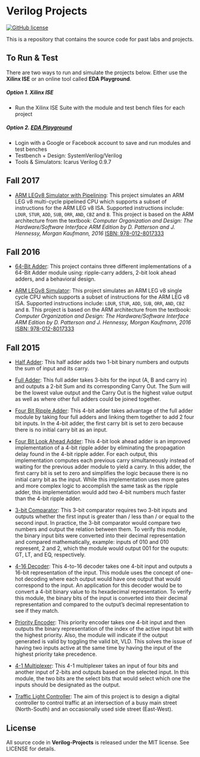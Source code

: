# Verilog Projects

[![GitHub license](https://img.shields.io/badge/license-MIT-blue.svg)](https://raw.githubusercontent.com/nextseto/Verilog-Projects/master/LICENSE)

This is a repository that contains the source code for past labs and projects. 

## To Run & Test

There are two ways to run and simulate the projects below. Either use the **Xilinx ISE** or an online tool called **EDA Playground**.

##### Option 1. Xilinx ISE

- Run the Xilinx ISE Suite with the module and test bench files for each project

##### Option 2. [EDA Playground](http://www.edaplayground.com/home)
- Login with a Google or Facebook account to save and run modules and test benches
- Testbench + Design: SystemVerilog/Verilog
- Tools & Simulators: Icarus Verilog 0.9.7

## Fall 2017

- [ARM LEGv8 Simulator with Pipelining](Project%206%20-%20ARM%20LEGv8%20Simulator%20with%20Pipelining): This project simulates an ARM LEG v8 multi-cycle pipelined CPU which supports a subset of instructions for the ARM LEG v8 ISA. Supported instructions include: ``LDUR``, ``STUR``, ``ADD``, ``SUB``, ``ORR``, ``AND``, ``CBZ`` and ``B``. This project is based on the ARM architecture from the textbook: *Computer Organization and Design: The Hardware/Software Interface ARM Edition by D. Patterson and J. Hennessy, Morgan Kaufmann, 2016* [ISBN: 978-012-8017333](https://www.amazon.com/Computer-Organization-Design-Interface-Architecture/dp/0128017333/ref=sr_1_1?ie=UTF8&qid=1483051663&sr=8-1&keywords=9780128017333)

## Fall 2016

- [64-Bit Adder](/Project%204%20-%2064-Bit%20Adder): This project contains three different implementations of a 64-Bit Adder module using: ripple-carry adders, 2-bit look ahead adders, and a behavioral design.

- [ARM LEGv8 Simulator](/Project%205%20-%20ARM%20LEGv8%20Simulator): This project simulates an ARM LEG v8 single cycle CPU which supports a subset of instructions for the ARM LEG v8 ISA. Supported instructions include: ``LDUR``, ``STUR``, ``ADD``, ``SUB``, ``ORR``, ``AND``, ``CBZ`` and ``B``. This project is based on the ARM architecture from the textbook: *Computer Organization and Design: The Hardware/Software Interface ARM Edition by D. Patterson and J. Hennessy, Morgan Kaufmann, 2016* [ISBN: 978-012-8017333](https://www.amazon.com/Computer-Organization-Design-Interface-Architecture/dp/0128017333/ref=sr_1_1?ie=UTF8&qid=1483051663&sr=8-1&keywords=9780128017333)

## Fall 2015

- [Half Adder](/Project%201%20–%20Introduction%20to%20Xilinx): This half adder adds two 1-bit binary numbers and outputs the sum of input and its carry.

- [Full Adder](/Project%202%20–%20Combinational%20Logic/full_adder): This full adder takes 3-bits for the input (A, B and carry in) and outputs a 2-bit Sum and its corresponding Carry Out. The Sum will be the lowest value output and the Carry Out is the highest value output as well as where other full adders could be joined together.

- [Four Bit Ripple Adder](/Project%202%20–%20Combinational%20Logic/four_bit_ripple_adder): This 4-bit adder takes advantage of the full adder module by taking four full adders and linking them together to add 2 four bit inputs. In the 4-bit adder, the first carry bit is set to zero because there is no initial carry bit as an input.

- [Four Bit Look Ahead Adder](/Project%202%20–%20Combinational%20Logic/four_bit_look_ahead_adder): This 4-bit look ahead adder is an improved implementation of a 4-bit ripple adder by eliminating the propagation delay found in the 4-bit ripple adder. For each output, this implementation computes each previous carry simultaneously instead of waiting for the previous adder module to yield a carry. In this adder, the first carry bit is set to zero and simplifies the logic because there is no initial carry bit as the input. While this implementation uses more gates and more complex logic to accomplish the same task as the ripple adder, this implementation would add two 4-bit numbers much faster than the 4-bit ripple adder.

- [3-bit Comparator](/Project%202%20–%20Combinational%20Logic/three_bit_comparator): This 3-bit comparator requires two 3-bit inputs and outputs whether the first input is greater than / less than / or equal to the second input. In practice, the 3-bit comparator would compare two numbers and output the relation between them. To verify this module, the binary input bits were converted into their decimal representation and compared mathematically, example: inputs of 010 and 010 represent, 2 and 2, which the module would output 001 for the ouputs: GT, LT, and EQ, respectively.

- [4-16 Decoder](/Project%202%20–%20Combinational%20Logic/dec_4_to_16): This 4-to-16 decoder takes one 4-bit input and outputs a 16-bit representation of the input. This module uses the concept of one-hot decoding where each output would have one output that would correspond to the input. An application for this decoder would be to convert a 4-bit binary value to its hexadecimal representation. To verify this module, the binary bits of the input is converted into their decimal representation and compared to the output’s decimal representation to see if they match.

- [Priority Encoder](/Project%202%20–%20Combinational%20Logic/priority_encoder): This priority encoder takes one 4-bit input and then outputs the binary representation of the index of the active input bit with the highest priority. Also, the module will indicate if the output generated is valid by toggling the valid bit, VLD. This solves the issue of having two inputs active at the same time by having the input of the highest priority take precedence.

- [4-1 Multiplexer](/Project%202%20–%20Combinational%20Logic/mux_four_to_one): This 4-1 multiplexer takes an input of four bits and another input of 2-bits and outputs based on the selected input. In this module, the two bits are the select bits that would select which one the inputs should be designated as the output.

- [Traffic Light Controller](/Project%203%20–%20Traffic%20Light%20Controller): The aim of this project is to design a digital controller to control traffic at an intersection of a busy main street (North-South) and an occasionally used side street (East-West).

## License

All source code in **Verilog-Projects** is released under the MIT license. See LICENSE for details.
